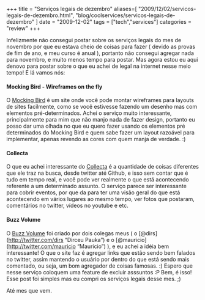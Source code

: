+++
title = "Serviços legais de dezembro"
aliases=[
  "2009/12/02/servicos-legais-de-dezembro.html",
  "blog/coolservices/servicos-legais-de-dezembro"
]
date = "2009-12-02"
tags = ["tech","services"]
categories = "review"
+++

Infelizmente não consegui postar sobre os serviços legais do mes de
novembro por que eu estava cheio de coisas para fazer ( devido as provas
de fim de ano, e meu curso é anual ), portanto não consegui agregar nada
para novembro, e muito menos tempo para postar. Mas agora estou eu aqui
denovo para postar sobre o que eu achei de legal na internet nesse meio
tempo! E lá vamos nós:

#### Mocking Bird - Wireframes on the fly

O [Mocking Bird](http://gomockingbird.com/) é um site
onde você pode montar wireframes para layouts de sites facilmente, como
se você estivesse fazendo um desenho mas com elementos pré-determinados.
Achei o serviço muito interessante, principalmente para mim que não
manjo nada de fazer design, portanto eu posso dar uma olhada no que eu
quero fazer usando os elementos pré determinados do Mocking Bird e quem
sabe fazer um layout razoável para implementar, apenas revendo as cores
com quem manja de verdade. :)

#### Collecta

O que eu achei interessante do [Collecta](http://www.collecta.com) é a
quantidade de coisas diferentes que ele traz na busca, desde twitter
até Github, e isso sem contar que é tudo em tempo real, e você pode
ver realmente o que está acontecendo referente a um determinado
assunto. O serviço parece ser interessante para cobrir eventos, por
que da para ter uma visão geral do que está acontecendo em vários
lugares ao mesmo tempo, ver fotos que postaram, comentários no
twitter, vídeos no youtube e etc.

#### Buzz Volume

O [Buzz Volume](http://buzzvolume.com/) foi criado por
dois colegas meus ( o [@dirs](http://twitter.com/dirs “Dirceu Pauka”)
e o [@mauricio](http://twitter.com/mauricio “Mauricio”) ), e eu achei
a idéia bem interessante! O que o site faz é agregar links que estão
sendo bem falados no twitter, assim mantendo o usuário por dentro do que
está sendo mais comentado, ou seja, um bom agregador de coisas famosas.
:) Espero que nesse serviço coloquem uma feature de excluir asssuntos :P
Bem, é isso! Esse post foi simples mas eu compri os serviços legais
desse mes. ;)

Até mes que vem.

